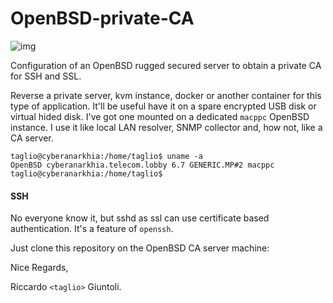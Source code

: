 # OpenBSD-private-CA
![img](https://learnbchs.org/puffy.png)



Configuration of an OpenBSD rugged secured server to obtain a private CA for SSH and SSL.

Reverse a private server, kvm instance, docker or another container for this type of application. It'll be useful have it on a spare encrypted USB disk or virtual hided disk. I've got one mounted on a dedicated `macppc` OpenBSD instance. I use it like local LAN resolver, SNMP collector and, how not, like a CA server.

```shell
taglio@cyberanarkhia:/home/taglio$ uname -a
OpenBSD cyberanarkhia.telecom.lobby 6.7 GENERIC.MP#2 macppc
taglio@cyberanarkhia:/home/taglio$
```

#### SSH

No everyone know it, but sshd as ssl can use certificate based authentication. It's a feature of `openssh`. 

Just clone this repository on the OpenBSD CA server machine:

Nice Regards,

Riccardo `<taglio>` Giuntoli.



